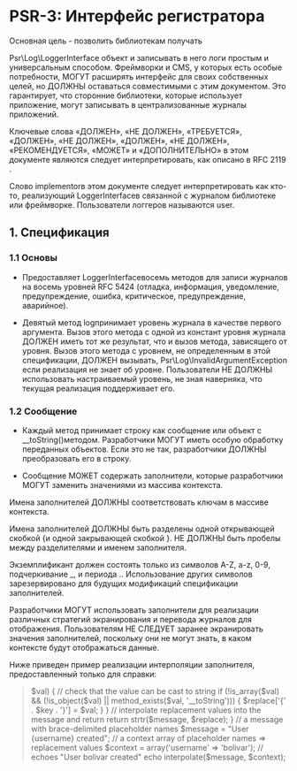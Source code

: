 # PSR-3: Интерфейс регистратора
Основная цель - позволить библиотекам получать

Psr\Log\LoggerInterface объект и записывать в него логи простым и универсальным способом. Фреймворки и CMS, у которых есть особые потребности, МОГУТ расширять интерфейс для своих собственных целей, но ДОЛЖНЫ оставаться совместимыми с этим документом. Это гарантирует, что сторонние библиотеки, которые использует приложение, могут записывать в централизованные журналы приложений.

Ключевые слова «ДОЛЖЕН», «НЕ ДОЛЖЕН», «ТРЕБУЕТСЯ», «ДОЛЖЕН», «НЕ ДОЛЖЕН», «ДОЛЖЕН», «НЕ ДОЛЖЕН», «РЕКОМЕНДУЕТСЯ», «МОЖЕТ» и «ДОПОЛНИТЕЛЬНО» в этом документе являются следует интерпретировать, как описано в RFC 2119 .

Слово implementorв этом документе следует интерпретировать как кто-то, реализующий LoggerInterfaceв связанной с журналом библиотеке или фреймворке. Пользователи логгеров называются user.

## 1. Спецификация
### 1.1 Основы
- Предоставляет LoggerInterfaceвосемь методов для записи журналов на восемь уровней RFC 5424 (отладка, информация, уведомление, предупреждение, ошибка, критическое, предупреждение, аварийное).

- Девятый метод logпринимает уровень журнала в качестве первого аргумента. Вызов этого метода с одной из констант уровня журнала ДОЛЖЕН иметь тот же результат, что и вызов метода, зависящего от уровня. Вызов этого метода с уровнем, не определенным в этой спецификации, ДОЛЖЕН вызывать, Psr\Log\InvalidArgumentException если реализация не знает об уровне. Пользователи НЕ ДОЛЖНЫ использовать настраиваемый уровень, не зная наверняка, что текущая реализация поддерживает его.

### 1.2 Сообщение
- Каждый метод принимает строку как сообщение или объект с __toString()методом. Разработчики МОГУТ иметь особую обработку переданных объектов. Если это не так, разработчики ДОЛЖНЫ преобразовать его в строку.

- Сообщение МОЖЕТ содержать заполнители, которые разработчики МОГУТ заменить значениями из массива контекста.

Имена заполнителей ДОЛЖНЫ соответствовать ключам в массиве контекста.

Имена заполнителей ДОЛЖНЫ быть разделены одной открывающей скобкой {и одной закрывающей скобкой }. НЕ ДОЛЖНЫ быть пробелы между разделителями и именем заполнителя.

Экземплификант должен состоять только из символов A-Z, a-z, 0-9, подчеркивание _, и периода .. Использование других символов зарезервировано для будущих модификаций спецификации заполнителей.

Разработчики МОГУТ использовать заполнители для реализации различных стратегий экранирования и перевода журналов для отображения. Пользователям НЕ СЛЕДУЕТ заранее экранировать значения заполнителей, поскольку они не могут знать, в каком контексте будут отображаться данные.

Ниже приведен пример реализации интерполяции заполнителя, предоставленный только для справки:

><?php
>
>/**
> * Interpolates context values into the message placeholders.
> */
>function interpolate($message, array $context = array())
>{
>    // build a replacement array with braces around the context keys
>    $replace = array();
>    foreach ($context as $key => $val) {
>        // check that the value can be cast to string
>        if (!is_array($val) && (!is_object($val) || method_exists($val, '__toString'))) {
>            $replace['{' . $key . '}'] = $val;
>        }
>    }
>
>    // interpolate replacement values into the message and return
>    return strtr($message, $replace);
>}
>
>// a message with brace-delimited placeholder names
>$message = "User {username} created";
>
>// a context array of placeholder names => replacement values
>$context = array('username' => 'bolivar');
>
>// echoes "User bolivar created"
>echo interpolate($message, $context);
